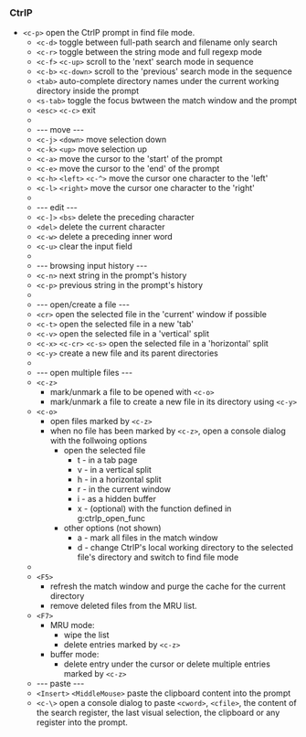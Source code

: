 ### CtrlP

* `<c-p>` open the CtrlP prompt in find file mode.  
  * `<c-d>` toggle between full-path search and filename only search
  * `<c-r>` toggle between the string mode and full regexp mode
  * `<c-f>` `<c-up>` scroll to the 'next' search mode in sequence
  * `<c-b>` `<c-down>` scroll to the 'previous' search mode in the sequence
  * `<tab>` auto-complete directory names under the current working directory inside the prompt
  * `<s-tab>` toggle the focus bwtween the match window and the prompt
  * `<esc>` `<c-c>` exit
  * 
  * --- move ---
  * `<c-j>` `<down>` move selection down
  * `<c-k>` `<up>` move selection up
  * `<c-a>` move the cursor to the 'start' of the prompt
  * `<c-e>` move the cursor to the 'end' of the prompt
  * `<c-h>` `<left>` `<c-^>` move the cursor one character to the 'left'
  * `<c-l>` `<right>` move the cursor one character to the 'right'
  * 
  * --- edit ---
  * `<c-]>` `<bs>` delete the preceding character
  * `<del>` delete the current character
  * `<c-w>` delete a preceding inner word
  * `<c-u>` clear the input field
  * 
  * --- browsing input history ---
  * `<c-n>` next string in the prompt's history
  * `<c-p>` previous string in the prompt's history
  * 
  * --- open/create a file ---
  * `<cr>` open the selected file in the 'current' window if possible
  * `<c-t>` open the selected file in a new 'tab'
  * `<c-v>` open the selected file in a 'vertical' split
  * `<c-x>` `<c-cr>` `<c-s>` open the selected file in a 'horizontal' split
  * `<c-y>` create a new file and its parent directories
  * 
  * --- open multiple files ---
  * `<c-z>`
    * mark/unmark a file to be opened with `<c-o>`
    * mark/unmark a file to create a new file in its directory using `<c-y>`
  * `<c-o>`
    * open files marked by `<c-z>`
    * when no file has been marked by `<c-z>`, open a console dialog with the follwoing options
      * open the selected file
        - t - in a tab page
        - v - in a vertical split
        - h - in a horizontal split
        - r - in the current window
        - i - as a hidden buffer
        - x - (optional) with the function defined in g:ctrlp_open_func
      * other options (not shown)
        - a - mark all files in the match window
        - d - change CtrlP's local working directory to the selected file's directory and switch to find file mode
  *
  * `<F5>`
    - refresh the match window and purge the cache for the current directory
    - remove deleted files from the MRU list.
  * `<F7>`
    * MRU mode:
      - wipe the list
      - delete entries marked by `<c-z>`
    * buffer mode:
      - delete entry under the cursor or delete multiple entries marked by `<c-z>`
  * --- paste ---
  * `<Insert>` `<MiddleMouse>` paste the clipboard content into the prompt
  * `<c-\>` open a console dialog to paste `<cword>`, `<cfile>`, the content of the search register, the last visual selection, the clipboard or any register into the prompt.
